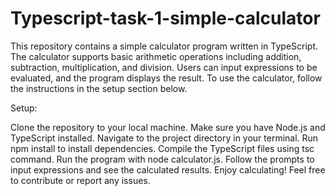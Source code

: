 ﻿# Typescript-task-1-simple-calculator
This repository contains a simple calculator program written in TypeScript. The calculator supports basic arithmetic operations including addition, subtraction, multiplication, and division. Users can input expressions to be evaluated, and the program displays the result. To use the calculator, follow the instructions in the setup section below.

Setup:

Clone the repository to your local machine.
Make sure you have Node.js and TypeScript installed.
Navigate to the project directory in your terminal.
Run npm install to install dependencies.
Compile the TypeScript files using tsc command.
Run the program with node calculator.js.
Follow the prompts to input expressions and see the calculated results.
Enjoy calculating! Feel free to contribute or report any issues.
